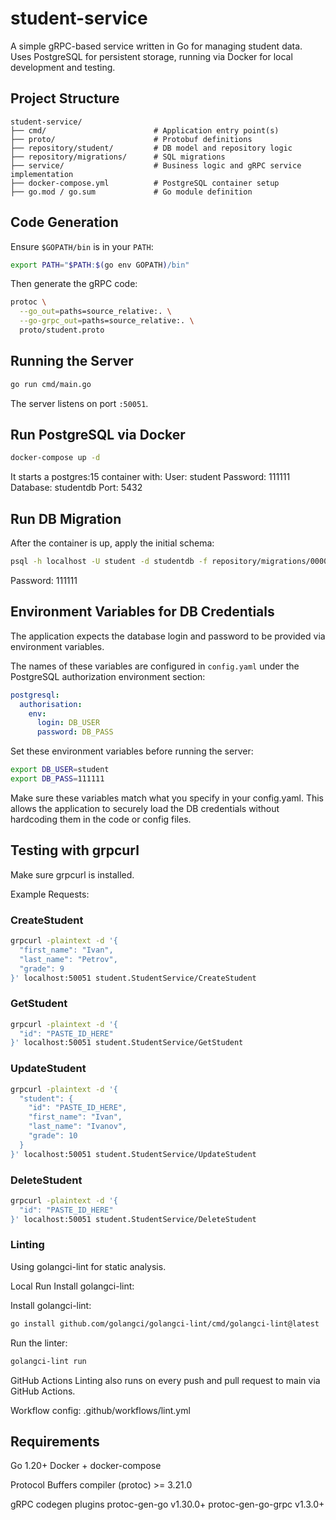 # student-service

A simple gRPC-based service written in Go for managing student data.  
Uses PostgreSQL for persistent storage, running via Docker for local development and testing.

## Project Structure
```text
student-service/
├── cmd/                        # Application entry point(s)
├── proto/                      # Protobuf definitions
├── repository/student/         # DB model and repository logic
├── repository/migrations/      # SQL migrations
├── service/                    # Business logic and gRPC service implementation
├── docker-compose.yml          # PostgreSQL container setup
├── go.mod / go.sum             # Go module definition
```

## Code Generation

Ensure `$GOPATH/bin` is in your `PATH`:

```bash
export PATH="$PATH:$(go env GOPATH)/bin"
```

Then generate the gRPC code:

```bash
protoc \
  --go_out=paths=source_relative:. \
  --go-grpc_out=paths=source_relative:. \
  proto/student.proto
```

## Running the Server

```bash
go run cmd/main.go
```

The server listens on port `:50051`.

## Run PostgreSQL via Docker
```bash
docker-compose up -d
```

It starts a postgres:15 container with:
User: student
Password: 111111
Database: studentdb
Port: 5432

## Run DB Migration
After the container is up, apply the initial schema:

```bash
psql -h localhost -U student -d studentdb -f repository/migrations/00000_initial.sql
```
Password: 111111

## Environment Variables for DB Credentials

The application expects the database login and password to be provided via environment variables.

The names of these variables are configured in `config.yaml` under the PostgreSQL authorization environment section:

```yaml
postgresql:
  authorisation:
    env:
      login: DB_USER
      password: DB_PASS
```

Set these environment variables before running the server:

```bash
export DB_USER=student
export DB_PASS=111111
```

Make sure these variables match what you specify in your config.yaml.
This allows the application to securely load the DB credentials without hardcoding them in the code or config files.

## Testing with grpcurl

Make sure grpcurl is installed.

Example Requests:

### CreateStudent

```bash
grpcurl -plaintext -d '{
  "first_name": "Ivan",
  "last_name": "Petrov",
  "grade": 9
}' localhost:50051 student.StudentService/CreateStudent
```

### GetStudent

```bash
grpcurl -plaintext -d '{
  "id": "PASTE_ID_HERE"
}' localhost:50051 student.StudentService/GetStudent
```

### UpdateStudent

```bash
grpcurl -plaintext -d '{
  "student": {
    "id": "PASTE_ID_HERE",
    "first_name": "Ivan",
    "last_name": "Ivanov",
    "grade": 10
  }
}' localhost:50051 student.StudentService/UpdateStudent
```

### DeleteStudent

```bash
grpcurl -plaintext -d '{
  "id": "PASTE_ID_HERE"
}' localhost:50051 student.StudentService/DeleteStudent
```

### Linting
Using golangci-lint for static analysis.


Local Run Install golangci-lint:

Install golangci-lint:

```bash
go install github.com/golangci/golangci-lint/cmd/golangci-lint@latest
```

Run the linter:

```bash
golangci-lint run
```

GitHub Actions
Linting also runs on every push and pull request to main via GitHub Actions.

Workflow config: .github/workflows/lint.yml

## Requirements
Go 1.20+
Docker + docker-compose

Protocol Buffers compiler (protoc) >= 3.21.0

gRPC codegen plugins
  protoc-gen-go v1.30.0+
  protoc-gen-go-grpc v1.3.0+
